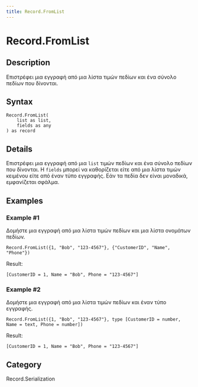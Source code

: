 ```yaml
---
title: Record.FromList
---
```


# Record.FromList


## Description

Επιστρέφει μια εγγραφή από μια λίστα τιμών πεδίων και ένα σύνολο πεδίων που δίνονται.


## Syntax

```powerquery
Record.FromList(
    list as list,
    fields as any
) as record
```


## Details

Επιστρέφει μια εγγραφή από μια <code>list</code> τιμών πεδίων και ένα σύνολο πεδίων που δίνονται.  Η <code>fields</code> μπορεί να καθορίζεται είτε από μια λίστα τιμών κειμένου είτε από έναν τύπο εγγραφής.  Εάν τα πεδία δεν είναι μοναδικά, εμφανίζεται σφάλμα.


## Examples

### Example #1 
Δομήστε μια εγγραφή από μια λίστα τιμών πεδίων και μια λίστα ονομάτων πεδίων.
```powerquery
Record.FromList({1, "Bob", "123-4567"}, {"CustomerID", "Name", "Phone"})
```

Result: 
```powerquery
[CustomerID = 1, Name = "Bob", Phone = "123-4567"]
```


### Example #2 
Δομήστε μια εγγραφή από μια λίστα τιμών πεδίων και έναν τύπο εγγραφής.
```powerquery
Record.FromList({1, "Bob", "123-4567"}, type [CustomerID = number, Name = text, Phone = number])
```

Result: 
```powerquery
[CustomerID = 1, Name = "Bob", Phone = "123-4567"]
```




## Category
Record.Serialization
